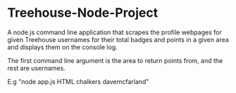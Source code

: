 # Treehouse-Node-Project

A node.js command line application that scrapes the profile webpages for given Treehouse usernames for their total badges and points in a given area and displays them on the console log.

The first command line argument is the area to return points from, and the rest are usernames.

E.g "node app.js HTML chalkers davemcfarland"